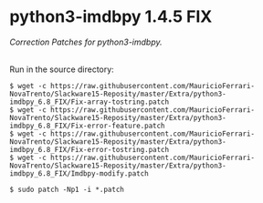 # python3-imdbpy 1.4.5 FIX
*Correction Patches for python3-imdbpy.*
<br/><br/>

Run in the source directory:
```
$ wget -c https://raw.githubusercontent.com/MauricioFerrari-NovaTrento/Slackware15-Reposity/master/Extra/python3-imdbpy_6.8_FIX/Fix-array-tostring.patch
$ wget -c https://raw.githubusercontent.com/MauricioFerrari-NovaTrento/Slackware15-Reposity/master/Extra/python3-imdbpy_6.8_FIX/Fix-error-feature.patch
$ wget -c https://raw.githubusercontent.com/MauricioFerrari-NovaTrento/Slackware15-Reposity/master/Extra/python3-imdbpy_6.8_FIX/Fix-error-tostring.patch
$ wget -c https://raw.githubusercontent.com/MauricioFerrari-NovaTrento/Slackware15-Reposity/master/Extra/python3-imdbpy_6.8_FIX/Imdbpy-modify.patch

$ sudo patch -Np1 -i *.patch 
```
